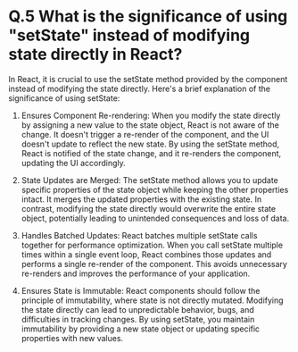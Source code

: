 # Q.5 What is the significance of using "setState" instead of modifying state directly in React?

In React, it is crucial to use the setState method provided by the component instead of modifying the state directly. Here's a brief explanation of the significance of using setState:

1. Ensures Component Re-rendering: When you modify the state directly by assigning a new value to the state object, React is not aware of the change. It doesn't trigger a re-render of the component, and the UI doesn't update to reflect the new state. By using the setState method, React is notified of the state change, and it re-renders the component, updating the UI accordingly.

2. State Updates are Merged: The setState method allows you to update specific properties of the state object while keeping the other properties intact. It merges the updated properties with the existing state. In contrast, modifying the state directly would overwrite the entire state object, potentially leading to unintended consequences and loss of data.

3. Handles Batched Updates: React batches multiple setState calls together for performance optimization. When you call setState multiple times within a single event loop, React combines those updates and performs a single re-render of the component. This avoids unnecessary re-renders and improves the performance of your application.

4. Ensures State is Immutable: React components should follow the principle of immutability, where state is not directly mutated. Modifying the state directly can lead to unpredictable behavior, bugs, and difficulties in tracking changes. By using setState, you maintain immutability by providing a new state object or updating specific properties with new values.